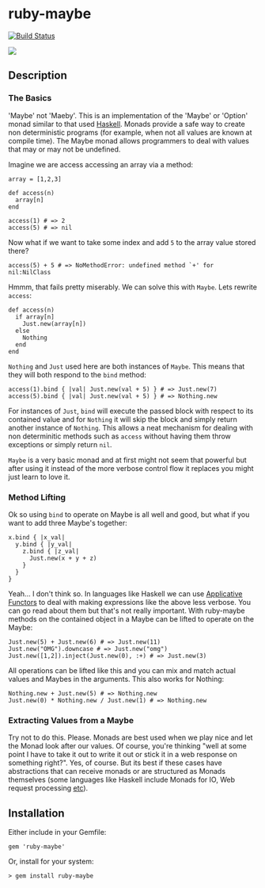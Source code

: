 # ruby-maybe

[![Build Status](https://travis-ci.org/seadowg/ruby-maybe.png?branch=master)](https://travis-ci.org/seadowg/ruby-maybe)

![](http://f.cl.ly/items/2o2A3k1N2d3a1b0V3V0T/maybe.png)

## Description

### The Basics

'Maybe' not 'Maeby'. This is an implementation of the 'Maybe' or 'Option' monad similar to that used
[Haskell](http://www.haskell.org/haskellwiki/Maybe). Monads provide a
safe way to create non deterministic programs (for example, when not all
values are known at compile time). The Maybe monad allows programmers to
deal with values that may or may not be undefined.

Imagine we are access accessing an array via a method:

    array = [1,2,3]

    def access(n)
      array[n]
    end

    access(1) # => 2
    access(5) # => nil

Now what if we want to take some index and add `5` to the array value
stored there?

    access(5) + 5 # => NoMethodError: undefined method `+' for nil:NilClass

Hmmm, that fails pretty miserably. We can solve this with `Maybe`. Lets
rewrite `access`:

    def access(n)
      if array[n]
        Just.new(array[n])
      else
        Nothing
      end
    end

`Nothing` and `Just` used here are both instances of `Maybe`. This means
that they will both respond to the `bind` method:

    access(1).bind { |val| Just.new(val + 5) } # => Just.new(7)
    access(5).bind { |val| Just.new(val + 5) } # => Nothing.new

For instances of `Just`, `bind` will execute the passed block with
respect to its contained value and for `Nothing` it will skip the block
and simply return another instance of `Nothing`. This allows a neat
mechanism for dealing with non determinitic methods such as `access`
without having them throw exceptions or simply return `nil`.

`Maybe` is a very basic monad and at first might not seem that powerful
but after using it instead of the more verbose control flow it replaces
you might just learn to love it.

### Method Lifting

Ok so using `bind` to operate on Maybe is all well and good, but what if
you want to add three Maybe's together:

    x.bind { |x_val|
      y.bind { |y_val|
        z.bind { |z_val|
          Just.new(x + y + z)
        }
      }
    }

Yeah... I don't think so. In languages like Haskell we can use [Applicative Functors](http://learnyouahaskell.com/functors-applicative-functors-and-monoids)
to deal with making expressions like the above less verbose. You can go read about them but that's not really important.
With ruby-maybe methods on the contained object in a Maybe can be lifted to operate on the Maybe:

    Just.new(5) + Just.new(6) # => Just.new(11)
    Just.new("OMG").downcase # => Just.new("omg")
    Just.new([1,2]).inject(Just.new(0), :+) # => Just.new(3)

All operations can be lifted like this and you can mix and match actual values and Maybes in the arguments. This also
works for Nothing:

    Nothing.new + Just.new(5) # => Nothing.new
    Just.new(0) * Nothing.new / Just.new(1) # => Nothing.new

### Extracting Values from a Maybe

Try not to do this. Please. Monads are best used when we play nice and let the Monad look after our values. Of course,
you're thinking "well at some point I have to take it out to write it out or stick it in a web response on something
right?". Yes, of course. But its best if these cases have abstractions that can receive monads or are structured as
Monads themselves (some languages like Haskell include Monads for IO, Web request processing [etc](http://learnyouahaskell.com/a-fistful-of-monads)).

## Installation

Either include in your Gemfile:

    gem 'ruby-maybe'

Or, install for your system:

    > gem install ruby-maybe
